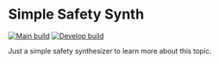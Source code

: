 # Simple Safety Synth

[![Main build](https://github.com/FilippoFantinato/simple-safety-synth/actions/workflows/build.yml/badge.svg?branch=main)](https://github.com/FilippoFantinato/simple-safety-synth/actions/workflows/build.yml)
[![Develop build](https://github.com/FilippoFantinato/simple-safety-synth/actions/workflows/build.yml/badge.svg?branch=develop)](https://github.com/FilippoFantinato/simple-safety-synth/actions/workflows/build.yml)

Just a simple safety synthesizer to learn more about this topic.
